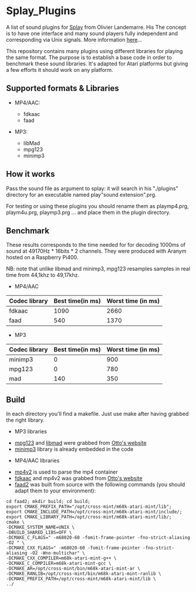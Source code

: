 # Splay_Plugins
A list of sound plugins for [Splay](http://ol.lutece.net/telechargement/opensource/splay.zip) from Olivier Landemarre. His The concept is to have one interface and many sound players fully independent and corresponding via Unix signals.
More information [here](https://www.atari-forum.com/viewtopic.php?p=445499&hilit=splay)...

This repository contains many plugins using different libraries for playing the same format.
The purpose is to establish a base code in order to benchmark these sound libraries.
It's adapted for Atari platforms but giving a few efforts it should work on any platform.

## Supported formats & Libraries

* MP4/AAC:
    * fdkaac
    * faad

* MP3:
    * libMad
    * mpg123
    * minimp3

## How it works

Pass the sound file as argument to splay: it will search in his "./plugins" directory for an executable named play"sound extension".prg.

For testing or using these plugins you should rename them as playmp4.prg, playm4u.prg, playmp3.prg ... and place them in the plugin directory.

## Benchmark

These results corresponds to the time needed for for decoding 1000ms of sound at 49170Hz * 16bits * 2 channels. They were produced with Aranym hosted on a Raspberry Pi400.

NB: note that unlike libmad and minimp3, mpg123 resamples samples in real time from 44,1khz to 49,17khz.

* MP4/AAC

| Codec library | Best time(in ms) | Worst time (in ms) |
| ------------- | ---------------- | ------------------ |
| fdkaac        | 1090             | 2660               | 
| faad          | 540              | 1370               | 

* MP3

| Codec library | Best time(in ms) | Worst time (in ms) |
| ------------- | ---------------- | ------------------ |
| minimp3       | 0                | 900                | 
| mpg123        | 0                | 780                | 
| mad           | 140              | 350                | 

## Build

In each directory you'll find a makefile. Just use make after having grabbed the right library.

* MP3 libraries

- [mpg123](https://www.mpg123.de/index.shtml) and [libmad](http://m.baert.free.fr/contrib/docs/libmad/doxy/html/index.html) were grabbed from [Otto's website](https://tho-otto.de/crossmint.php)
- [minimp3](https://github.com/lieff/minimp3) library is already embedded in the code

* MP4/AAC libraries

- [mp4v2](https://mp4v2.org/) is used to parse the mp4 container
- [fdkaac](https://github.com/mstorsjo/fdk-aac) and mp4v2 was grabbed from [Otto's website](https://tho-otto.de/crossmint.php)
- [faad2](https://github.com/knik0/faad2) was built from source with the following commands (you should adapt them to your environment):

```console
cd faad2; mkdir build; cd build;
export CMAKE_PREFIX_PATH="/opt/cross-mint/m68k-atari-mint/lib";
export CMAKE_INCLUDE_PATH=/opt/cross-mint/m68k-atari-mint/include/;
export CMAKE_LIBRARY_PATH=/opt/cross-mint/m68k-atari-mint/lib/;
cmake \
-DCMAKE_SYSTEM_NAME=UNIX \
-DBUILD_SHARED_LIBS=OFF \
-DCMAKE_C_FLAGS=" -m68020-60 -fomit-frame-pointer -fno-strict-aliasing -O2 " \
-DCMAKE_CXX_FLAGS=" -m68020-60 -fomit-frame-pointer -fno-strict-aliasing -O2 -Wno-multichar" \
-DCMAKE_CXX_COMPILER=m68k-atari-mint-g++ \
-DCMAKE_C_COMPILER=m68k-atari-mint-gcc \
-DCMAKE_AR=/opt/cross-mint/bin/m68k-atari-mint-ar \
-DCMAKE_RANLIB=/opt/cross-mint/bin/m68k-atari-mint-ranlib \
-DCMAKE_PREFIX_PATH=/opt/cross-mint/m68k-atari-mint/lib \
../
```
